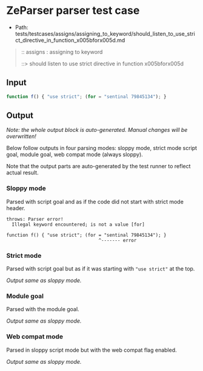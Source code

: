 # ZeParser parser test case

- Path: tests/testcases/assigns/assigning_to_keyword/should_listen_to_use_strict_directive_in_function_x005bforx005d.md

> :: assigns : assigning to keyword
>
> ::> should listen to use strict directive in function x005bforx005d

## Input

`````js
function f() { "use strict"; (for = "sentinal 79845134"); }
`````

## Output

_Note: the whole output block is auto-generated. Manual changes will be overwritten!_

Below follow outputs in four parsing modes: sloppy mode, strict mode script goal, module goal, web compat mode (always sloppy).

Note that the output parts are auto-generated by the test runner to reflect actual result.

### Sloppy mode

Parsed with script goal and as if the code did not start with strict mode header.

`````
throws: Parser error!
  Illegal keyword encountered; is not a value [for]

function f() { "use strict"; (for = "sentinal 79845134"); }
                                  ^------- error
`````

### Strict mode

Parsed with script goal but as if it was starting with `"use strict"` at the top.

_Output same as sloppy mode._

### Module goal

Parsed with the module goal.

_Output same as sloppy mode._

### Web compat mode

Parsed in sloppy script mode but with the web compat flag enabled.

_Output same as sloppy mode._
